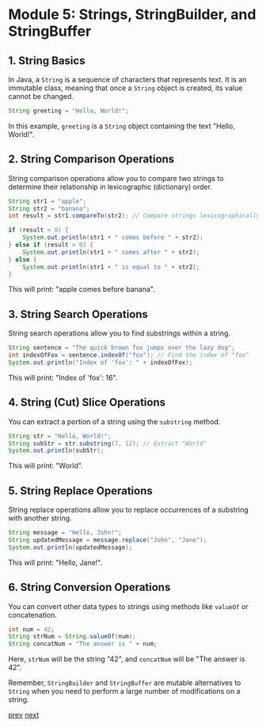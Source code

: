 # Module 5: Strings, StringBuilder, and StringBuffer

## 1. String Basics

In Java, a `String` is a sequence of characters that represents text. It is an immutable class, meaning that once a `String` object is created, its value cannot be changed.

```java
String greeting = "Hello, World!";
```

In this example, `greeting` is a `String` object containing the text "Hello, World!".

## 2. String Comparison Operations

String comparison operations allow you to compare two strings to determine their relationship in lexicographic (dictionary) order.

```java
String str1 = "apple";
String str2 = "banana";
int result = str1.compareTo(str2); // Compare strings lexicographically

if (result < 0) {
    System.out.println(str1 + " comes before " + str2);
} else if (result > 0) {
    System.out.println(str1 + " comes after " + str2);
} else {
    System.out.println(str1 + " is equal to " + str2);
}
```

This will print: "apple comes before banana".

## 3. String Search Operations

String search operations allow you to find substrings within a string.

```java
String sentence = "The quick brown fox jumps over the lazy dog";
int indexOfFox = sentence.indexOf("fox"); // Find the index of "fox"
System.out.println("Index of 'fox': " + indexOfFox);
```

This will print: "Index of 'fox': 16".

## 4. String (Cut) Slice Operations

You can extract a portion of a string using the `substring` method.

```java
String str = "Hello, World!";
String subStr = str.substring(7, 12); // Extract "World"
System.out.println(subStr);
```

This will print: "World".

## 5. String Replace Operations

String replace operations allow you to replace occurrences of a substring with another string.

```java
String message = "Hello, John!";
String updatedMessage = message.replace("John", "Jane");
System.out.println(updatedMessage);
```

This will print: "Hello, Jane!".

## 6. String Conversion Operations

You can convert other data types to strings using methods like `valueOf` or concatenation.

```java
int num = 42;
String strNum = String.valueOf(num);
String concatNum = "The answer is " + num;
```

Here, `strNum` will be the string "42", and `concatNum` will be "The answer is 42".

Remember, `StringBuilder` and `StringBuffer` are mutable alternatives to `String` when you need to perform a large number of modifications on a string.


[prev](./Module_4_Arrays.md)                    [next](./Module_6_Object-Oriented%20Programming%20OOP%20Basics.md)